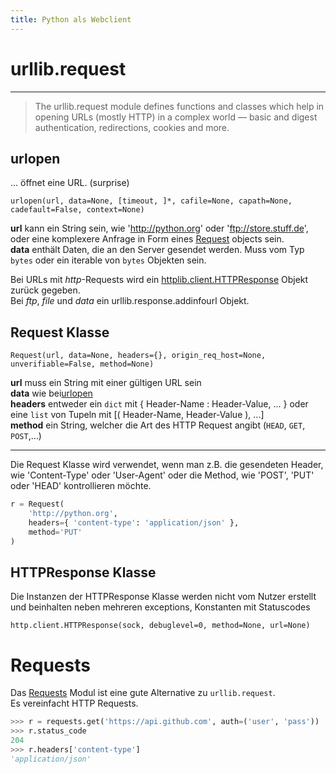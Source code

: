 ```yaml
---
title: Python als Webclient
---
```


# urllib.request

---

> The urllib.request module defines functions and classes which help in opening URLs (mostly HTTP) in a complex world — basic and digest authentication, redirections, cookies and more.

## urlopen

... öffnet eine URL. (surprise)

    urlopen(url, data=None, [timeout, ]*, cafile=None, capath=None, cadefault=False, context=None)

**url** kann ein String sein, wie 'http://python.org' oder 'ftp://store.stuff.de', oder eine komplexere Anfrage in Form eines [Request](#request-klasse) objects sein.  
**data** enthält Daten, die an den Server gesendet werden. Muss vom Typ `bytes` oder ein iterable von `bytes` Objekten sein.  

Bei URLs mit *http*-Requests wird ein [httplib.client.HTTPResponse](#httpresponse-klasse) Objekt zurück gegeben.  
Bei *ftp*, *file* und *data* ein urllib.response.addinfourl Objekt.


## Request Klasse

    Request(url, data=None, headers={}, origin_req_host=None, unverifiable=False, method=None)

**url** muss ein String mit einer gültigen URL sein  
**data** wie bei[urlopen](#urlopen)  
**headers** entweder ein `dict` mit { Header-Name : Header-Value, ... } oder eine `list` von Tupeln mit [( Header-Name, Header-Value ), ...]  
**method** ein String, welcher die Art des HTTP Request angibt (`HEAD`, `GET`, `POST`,...)

---

Die Request Klasse wird verwendet, wenn man z.B. die gesendeten Header, wie 'Content-Type' oder 'User-Agent' oder die Method, wie 'POST', 'PUT' oder 'HEAD' kontrollieren möchte. 

```python
r = Request(
    'http://python.org', 
    headers={ 'content-type': 'application/json' },
    method='PUT'
)
```

## HTTPResponse Klasse

Die Instanzen der HTTPResponse Klasse werden nicht vom Nutzer erstellt und beinhalten neben mehreren exceptions, Konstanten mit Statuscodes

    http.client.HTTPResponse(sock, debuglevel=0, method=None, url=None)
    
    
# Requests

Das [Requests](https://github.com/kennethreitz/requests) Modul ist eine gute Alternative zu `urllib.request`.  
Es vereinfacht HTTP Requests.

```python
>>> r = requests.get('https://api.github.com', auth=('user', 'pass'))
>>> r.status_code
204
>>> r.headers['content-type']
'application/json'
```